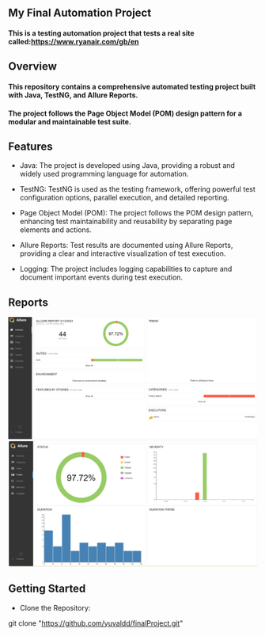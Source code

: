 ## My Final Automation Project

#### This is a testing automation project that tests a real site called:https://www.ryanair.com/gb/en

## Overview

#### This repository contains a comprehensive automated testing project built with Java, TestNG, and Allure Reports. 
#### The project follows the Page Object Model (POM) design pattern for a modular and maintainable test suite.

## Features
- Java: The project is developed using Java, providing a robust and widely used programming language for automation.
  
- TestNG: TestNG is used as the testing framework, offering powerful test configuration options, parallel execution, and detailed reporting.
  
- Page Object Model (POM): The project follows the POM design pattern, enhancing test maintainability and reusability by separating page elements and actions.
  
- Allure Reports: Test results are documented using Allure Reports, providing a clear and interactive visualization of test execution.
  
- Logging: The project includes logging capabilities to capture and document important events during test execution.

## Reports

<img src="https://github.com/yuvaldd/finalProject/blob/main/OverView.png"> 
<img src="https://github.com/yuvaldd/finalProject/blob/main/Graphs.png">

## Getting Started

- Clone the Repository:
  
git clone "https://github.com/yuvaldd/finalProject.git"


